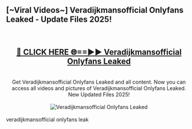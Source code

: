 <h2>[~Viral Videos~] Veradijkmansofficial Onlyfans Leaked - Update Files 2025!</h2>
<br>
<div align="center">
<h2><a href="https://betterlinks.top/A2PfLJ" rel="nofollow">🔴 CLICK HERE 🌐==►► Veradijkmansofficial Onlyfans Leaked</a></h2>
<br>
Get Veradijkmansofficial Onlyfans Leaked and all content. Now you can access all videos and pictures of Veradijkmansofficial Onlyfans Leaked. New Updated Files 2025!
<br>
<br>
<a href="https://betterlinks.top/A2PfLJ" rel="nofollow" data-target="animated-image.originalLink"><img src="https://i.ibb.co.com/WyWwxjT/player-gif2.gif" alt="Veradijkmansofficial Onlyfans Leaked" style="max-width: 100%; display: inline-block;" data-target="animated-image.originalImage"></a>
</div>
<br>
veradijkmansofficial onlyfans leak